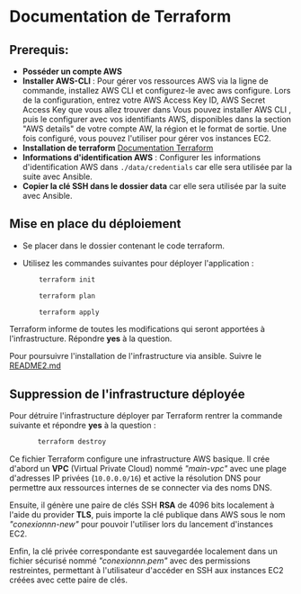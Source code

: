 # Documentation de Terraform

## Prerequis:

- **Posséder un compte AWS**  
- **Installer AWS-CLI** : Pour gérer vos ressources AWS via la ligne de commande, installez AWS CLI et configurez-le avec aws configure. Lors de la configuration, entrez votre AWS Access Key ID, AWS Secret Access Key que vous allez trouver dans Vous pouvez installer AWS CLI , puis le configurer avec vos identifiants AWS, disponibles dans la section "AWS details" de votre compte AW, la région et le format de sortie. Une fois configuré, vous pouvez l'utiliser pour gérer vos instances EC2.
- **Installation de terraform** [Documentation Terraform](https://developer.hashicorp.com/terraform/install)
- **Informations d'identification AWS** : Configurer les informations d'identification AWS dans `./data/credentials` car elle sera utilisée par la suite avec Ansible.
- **Copier la clé SSH dans le dossier data** car elle sera utilisée par la suite avec Ansible.

## Mise en place du déploiement

 - Se placer dans le dossier contenant le code terraform.
 - Utilisez les commandes suivantes pour déployer l'application :
    
    ```bash
        terraform init
    ```
    ```bash
        terraform plan
    ```
    ```bash
        terraform apply
    ```
  Terraform informe de toutes les modifications qui seront apportées à l'infrastructure. Répondre **yes** à la question.

  Pour poursuivre l'installation de l'infrastructure via ansible. Suivre le [README2.md](https://github.com/RaphDuf/HACKATHON-IPSSI-equipe6/blob/infrastructure/README2.md)

## Suppression de l'infrastructure déployée 

Pour détruire l'infrastructure déployer par Terraform rentrer la commande suivante et répondre **yes** à la question : 

 ```bash
        terraform destroy
  ```
Ce fichier Terraform configure une infrastructure AWS basique. Il crée d'abord un **VPC** (Virtual Private Cloud) nommé *"main-vpc"* avec une plage d'adresses IP privées (`10.0.0.0/16`) et active la résolution DNS pour permettre aux ressources internes de se connecter via des noms DNS. 

Ensuite, il génère une paire de clés SSH **RSA** de 4096 bits localement à l'aide du provider **TLS**, puis importe la clé publique dans AWS sous le nom *"conexionnn-new"* pour pouvoir l'utiliser lors du lancement d'instances EC2. 

Enfin, la clé privée correspondante est sauvegardée localement dans un fichier sécurisé nommé *"conexionnn.pem"* avec des permissions restreintes, permettant à l'utilisateur d'accéder en SSH aux instances EC2 créées avec cette paire de clés.
